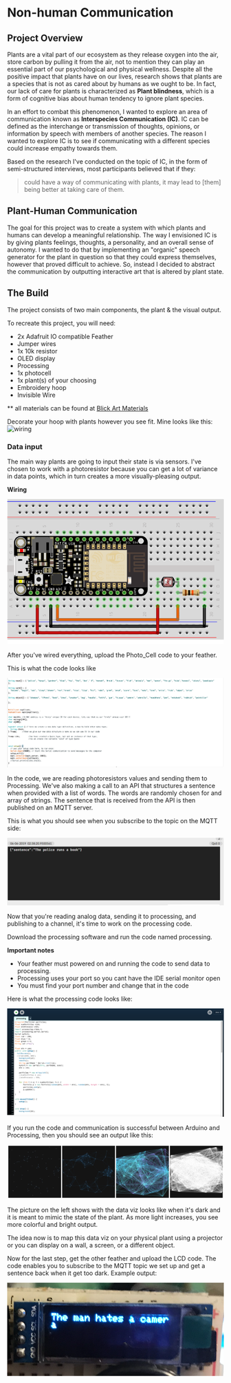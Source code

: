 # __Non-human Communication__

## Project Overview

Plants are a vital part of our ecosystem as they release oxygen into the air, store carbon by pulling it from the air, not to mention they can play an essential part of our psychological and physical wellness. Despite all the positive impact that plants have on our lives, research shows that plants are a species that is not as cared about by humans as we ought to be. In fact, our lack of care for plants is characterized as __Plant blindness__, which is a form of cognitive bias about human tendency to ignore plant species.

In an effort to combat this phenomenon, I wanted to explore an area of communication known as __Interspecies Communication (IC)__. IC can be defined as the interchange or transmission of thoughts, opinions, or information by speech with members of another species. The reason I wanted to explore IC is to see if communicating with a different species could increase empathy towards them.

Based on the research I've conducted on the topic of IC, in the form of semi-structured interviews, most participants believed that if they:
> could have a way of communicating with plants, it may lead to [them] being better at taking care of them.

## Plant-Human Communication
The goal for this project was to create a system with which plants and humans can develop a meaningful relationship. The way I envisioned IC is by giving plants feelings, thoughts, a personality, and an overall sense of autonomy. I wanted to do that by implementing an "organic" speech generator for the plant in question so that they could express themselves, however that proved difficult to achieve. So, instead I decided to abstract the communication by outputting interactive art that is altered by plant state.

## The Build
The project consists of two main components, the plant & the visual output.


To recreate this project, you will need:
- 2x Adafruit IO compatible Feather
- Jumper wires
- 1x 10k resistor
- OLED display
- Processing
- 1x photocell
- 1x plant(s) of your choosing
- Embroidery hoop
- Invisible Wire


** all materials can be found at [Blick Art Materials](https://www.dickblick.com/)

Decorate your hoop with plants however you see fit. Mine looks like this:
![wiring](k.png)
### Data input
The main way plants are going to input their state is via sensors. I've chosen to work with a photoresistor because you can get a lot of variance in data points, which in turn creates a more visually-pleasing output.

__Wiring__

![wiring](photo.png)

After you've wired everything, upload the Photo_Cell code to your feather.

This is what the code looks like

![wiring](1.png)

In the code, we are reading photoresistors values and sending them to Processing. We've also making a call to an API that structures a sentence when provided with a list of words. The words are randomly chosen for and array of strings. The sentence that is received from the API is then published on an MQTT server.

This is what you should see when you subscribe to the topic on the MQTT side:

![wiring](3.png)

Now that you're reading analog data, sending it to processing, and publishing to a channel, it's time to work on the processing code.

Download the processing software and run the code named processing.

**Important notes**
- Your feather must powered on and running the code to send data to processing.
- Processing uses your port so you cant have the IDE serial monitor open
- You must find your port number and change that in the code

Here is what the processing code looks like:

![wiring](pro.png)

If you run the code and communication is successful between Arduino and Processing, then you should see an output like this:

![wiring](al.png)


The picture on the left shows with the data viz looks like when it's dark and it is meant to mimic the state of the plant. As more light increases, you see more colorful and bright output.

The idea now is to map this data viz on your physical plant using a projector or you can display on a wall, a screen, or a different object.


Now for the last step, get the other feather and upload the LCD code. The code enables you to subscribe to the MQTT topic we set up and get a sentence back when it get too dark. Example output:

![wiring](2.png)
